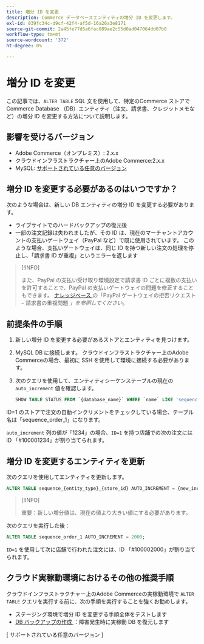 ```yaml
---
title: 増分 ID を変更
description: Commerce データベースエンティティの増分 ID を変更します。
exl-id: 039fc34c-d9cf-42f4-af5d-16a26a3e8171
source-git-commit: 2a45fe77d5a6fac089ae2c55d0ad047064dd07b0
workflow-type: tm+mt
source-wordcount: '372'
ht-degree: 0%

---
```


# 増分 ID を変更

この記事では、`ALTER TABLE` SQL 文を使用して、特定のCommerce ストアでCommerce Database （DB）エンティティ（注文、請求書、クレジットメモなど）の増分 ID を変更する方法について説明します。

## 影響を受けるバージョン

- Adobe Commerce（オンプレミス）: 2.x.x
- クラウドインフラストラクチャー上のAdobe Commerce:2.x.x
- MySQL: [ サポートされている任意のバージョン ](../../installation/prerequisites/database/mysql.md)

## 増分 ID を変更する必要があるのはいつですか？

次のような場合は、新しい DB エンティティの増分 ID を変更する必要があります。

- ライブサイトでのハードバックアップの復元後
- 一部の注文記録は失われましたが、その ID は、現在のマーチャントアカウントの支払いゲートウェイ（PayPal など）で既に使用されています。 このような場合、支払いゲートウェイは、同じ ID を持つ新しい注文の処理を停止し、「請求書 ID が重複」というエラーを返します

>[!INFO]
>
>また、PayPal の支払い受け取り環境設定で請求書 ID ごとに複数の支払いを許可することで、PayPal の支払いゲートウェイの問題を修正することもできます。 [ ナレッジベース ](https://experienceleague.adobe.com/docs/commerce-knowledge-base/kb/troubleshooting/payments/paypal-gateway-rejected-request-duplicate-invoice-issue.html?lang=ja) の「PayPal ゲートウェイの拒否リクエスト – 請求書の重複問題 _」を参照してください_。

## 前提条件の手順

1. 新しい増分 ID を変更する必要があるストアとエンティティを見つけます。
1. MySQL DB に接続します。
クラウドインフラストラクチャー上のAdobe Commerceの場合、最初に SSH を使用して環境に接続する必要があります。
1. 次のクエリを使用して、エンティティシーケンステーブルの現在の `auto_increment` 値を確認します。

   ```sql
   SHOW TABLE STATUS FROM `{database_name}` WHERE `name` LIKE 'sequence_{entity_type}_{store_id}';
   ```

ID=1 のストアで注文の自動インクリメントをチェックしている場合、テーブル名は「sequence_order_1」になります。

`auto_increment` 列の値が「1234」の場合、`ID=1` を持つ店舗での次の注文には ID 「#100001234」が割り当てられます。

## 増分 ID を変更するエンティティを更新

次のクエリを使用してエンティティを更新します。

```sql
ALTER TABLE sequence_{entity_type}_{store_id} AUTO_INCREMENT = {new_increment_value};
```

>[!INFO]
>
>重要：新しい増分値は、現在の値より大きい値にする必要があります。

次のクエリを実行した後：

```sql
ALTER TABLE sequence_order_1 AUTO_INCREMENT = 2000;
```

`ID=1` を使用して次に店舗で行われた注文には、ID 「#100002000」が割り当てられます。

## クラウド実稼動環境におけるその他の推奨手順

クラウドインフラストラクチャー上のAdobe Commerceの実稼動環境で `ALTER TABLE` クエリを実行する前に、次の手順を実行することを強くお勧めします。

- ステージング環境で増分 ID を変更する手順全体をテストします
- [DB バックアップの作成 ]：障害発生時に実稼動 DB を復元します

<!-- Link Definitions -->

[PayPal gateway rejected request - duplicate invoice issue]: https://support.magento.com/hc/en-us/articles/115002457473
[DB バックアップの作成]: https://support.magento.com/hc/en-us/articles/360003254334
[ サポートされている任意のバージョン ]

